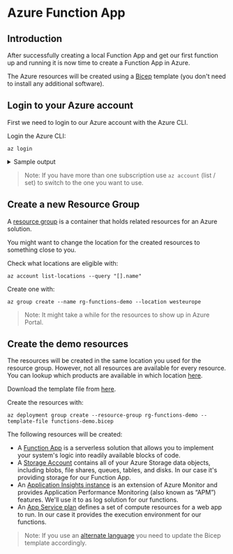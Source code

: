 # Azure Function App

## Introduction

After successfully creating a local Function App and get our first function up and running it is now time to create a Function App in Azure.

The Azure resources will be created using a [Bicep](https://learn.microsoft.com/en-us/azure/azure-resource-manager/bicep/overview) template (you don't need to install any additional software).

## Login to your Azure account

First we need to login to our Azure account with the Azure CLI.

Login the Azure CLI:

```shell
az login
```

<details>
  <summary>Sample output</summary>

```
A web browser has been opened at https://login.microsoftonline.com/organizations/oauth2/v2.0/authorize.
Please continue the login in the web browser.
If no web browser is available or if the web browser fails to open, use device code flow with `az login --use-device-code`.
Opening in existing browser session.
[
  {
    "cloudName": "AzureCloud",
    "homeTenantId": "some-tenant-uuid",
    "id": "your-subscription-uuid",
    "isDefault": true,
    "managedByTenants": [],
    "name": "you@sample.com",
    "state": "Enabled",
    "tenantId": "some-tenant-uuid",
    "user": {
      "name": "you@sample.com",
      "type": "user"
    }
  }
]
```

</details>

> Note: If you have more than one subscription use `az account` (list / set) to switch to the one you want to use.

## Create a new Resource Group

A [resource group](https://learn.microsoft.com/en-us/azure/azure-resource-manager/management/overview#resource-groups) is a container that holds related resources for an Azure solution.

You might want to change the location for the created resources to something close to you.

Check what locations are eligible with:

```shell
az account list-locations --query "[].name"
```

Create one with:

```shell
az group create --name rg-functions-demo --location westeurope
```

> Note: It might take a while for the resources to show up in Azure Portal.

## Create the demo resources

The resources will be created in the same location you used for the resource group.
However, not all resources are available for every resource.
You can lookup which products are available in which location [here](https://azure.microsoft.com/en-us/explore/global-infrastructure/products-by-region/).

Download the template file from [here](./functions-demo.bicep).

Create the resources with:

```shell
az deployment group create --resource-group rg-functions-demo --template-file functions-demo.bicep
```

The following resources will be created:

- A [Function App](https://learn.microsoft.com/en-us/azure/azure-functions/functions-overview) is a serverless solution that allows you to implement your system's logic into readily available blocks of code.
- A [Storage Account](https://learn.microsoft.com/en-us/azure/storage/common/storage-account-overview) contains all of your Azure Storage data objects, including blobs, file shares, queues, tables, and disks. In our case it's providing storage for our Function App.
- An [Application Insights instance](https://learn.microsoft.com/en-us/azure/azure-monitor/app/app-insights-overview) is an extension of Azure Monitor and provides Application Performance Monitoring (also known as “APM”) features. We'll use it to as log solution for our functions.
- An [App Service plan](https://learn.microsoft.com/en-us/azure/app-service/overview-hosting-plans) defines a set of compute resources for a web app to run. In our case it provides the execution environment for our functions.

> Note: If you use an [alternate language](https://learn.microsoft.com/en-us/azure/azure-functions/supported-languages) you need to update the Bicep template accordingly.
